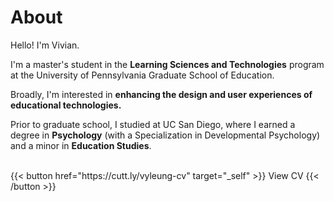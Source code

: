 # About
Hello! I'm Vivian.

I'm a master's student in the **Learning Sciences and Technologies** program at the University of Pennsylvania Graduate School of Education.

Broadly, I'm interested in **enhancing the design and user experiences of educational technologies.**

Prior to graduate school, I studied at UC San Diego, where I earned a degree in **Psychology** (with a Specialization in Developmental Psychology) and a minor in **Education Studies**.

<br>
{{< button href="https://cutt.ly/vyleung-cv" target="_self" >}}
View CV
{{< /button >}}
<br>
<br>
